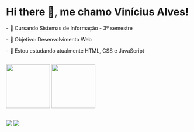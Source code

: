 <h1>Hi there 👋, me chamo Vinícius Alves!</h1>

<div>
  <p>- 📖 Cursando Sistemas de Informação - 3º semestre</p>
  <p>- 🚀 Objetivo: Desenvolvimento Web</p>
  <p>- 🌱 Estou estudando atualmente HTML, CSS e JavaScript</p>
</div>

##

<div >
  <img height="120em" src="https://github-readme-stats.vercel.app/api?username=ViniciusAlves01&show_icons=true&theme=vue-dark&include_all_commits=true&count_private=true"/>
  <img height="120em" src="https://github-readme-stats.vercel.app/api/top-langs/?username=ViniciusAlves01&layout=compact&langs_count=7&theme=vue-dark"/>
</div>

##

<div> 
  <a href="https://www.instagram.com/alves_.vinicius/" target="_blank"><img src="https://img.shields.io/badge/-Instagram-%23E4405F?style=for-the-badge&logo=instagram&logoColor=white" target="_blank"></a>
  <a href= "mailto:viniciusalves4389@gmail.com"><img src="https://img.shields.io/badge/-Gmail-%23333?style=for-the-badge&logo=gmail&logoColor=white" target="_blank"></a>
</div>
